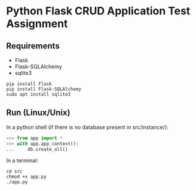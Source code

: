 # Python Flask CRUD Application Test Assignment

## Requirements
- Flask
- Flask-SQLAlchemy
- sqlite3

```
pip install Flask
pip install Flask-SQLAlchemy
sudo apt install sqlite3
```

## Run (Linux/Unix)

In a python shell (if there is no database present in src/instance/):
```python
>>> from app import *
>>> with app.app_context():
...     db.create_all()

```

In a terminal:
```
cd src
chmod +x app.py
./app.py
```

